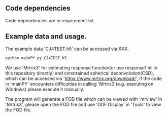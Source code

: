 ## Code dependencies  
Code dependencies are in requirement.txt.  
## Example data and usage.  
The example data 'CJ4TEST.h5' can be accessed via XXX.

```sh
python mainPY.py CJ4TEST.h5
```

We use 'Mrtrix3' for estimating response function(or use response1.nii in this repository directly) and constrained spherical deconvolution(CSD), which can be accessed via 'https://www.mrtrix.org/download/', if the code in 'mainPY' encounters difficulties in calling 'Mrtrix3'(e.g. executing on Windows) please execute it manually.  

The program will generate a FOD file which can be viewed with 'mrview' in 'Mrtrix3', please open the FOD file and use 'ODF Display' in 'Tools' to view the FOD file.  
